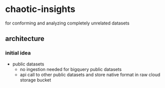 # chaotic-insights
for conforming and analyzing completely unrelated datasets

## architecture
### initial idea
- public datasets
  - no ingestion needed for bigquery public datasets
  - api call to other public datasets and store native format in raw cloud storage bucket